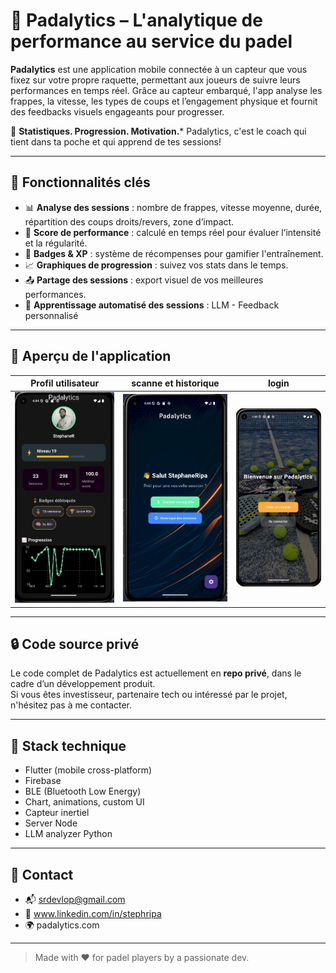 # 🎾 Padalytics – L'analytique de performance au service du padel

**Padalytics** est une application mobile connectée à un capteur que vous fixez sur votre propre raquette, permettant aux joueurs de suivre leurs performances en temps réel. Grâce au capteur embarqué, l'app analyse les frappes, la vitesse, les types de coups et l’engagement physique et fournit des feedbacks visuels engageants pour progresser.

🚀 **Statistiques. Progression. Motivation.***
Padalytics, c'est le coach qui tient dans ta poche et qui apprend de tes sessions!

---

## 📱 Fonctionnalités clés

- 📊 **Analyse des sessions** : nombre de frappes, vitesse moyenne, durée, répartition des coups droits/revers, zone d’impact.
- 🧠 **Score de performance** : calculé en temps réel pour évaluer l’intensité et la régularité.
- 🏅 **Badges & XP** : système de récompenses pour gamifier l'entraînement.
- 📈 **Graphiques de progression** : suivez vos stats dans le temps.
- 📤 **Partage des sessions** : export visuel de vos meilleures performances.
- 🤖 **Apprentissage automatisé des sessions** : LLM - Feedback personnalisé

---

## 📸 Aperçu de l'application

| Profil utilisateur | scanne et historique | login |
|--------------------|------------------|------------|
| ![mock1](8774eb6d-7d06-4b6e-8c63-7d79a5bdc836.jpeg) | ![mock2](9cfe0926-a748-4609-9bb3-76d6b1e72fea.jpeg) | ![mock3](096269f6-72bc-4c19-8b18-ab826848b0d6.jpeg) |


---

## 🔒 Code source privé

Le code complet de Padalytics est actuellement en **repo privé**, dans le cadre d’un développement produit.  
Si vous êtes investisseur, partenaire tech ou intéressé par le projet, n'hésitez pas à me contacter.

---

## 🧠 Stack technique

- Flutter (mobile cross-platform)
- Firebase
- BLE (Bluetooth Low Energy)
- Chart, animations, custom UI
- Capteur inertiel
- Server Node 
- LLM analyzer Python 

---

## 📩 Contact

- 📬 srdevlop@gmail.com
- 💼 www.linkedin.com/in/stephripa
- 🌍 padalytics.com

---

> Made with ❤️ for padel players by a passionate dev.
